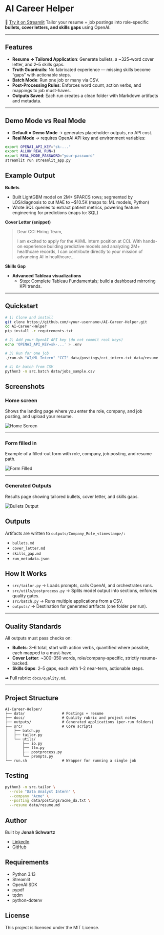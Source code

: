 # AI Career Helper
🚀 [Try it on Streamlit](https://ai-career-assistant.streamlit.app/)
Tailor your resume + job postings into role-specific **bullets, cover letters, and skills gaps** using OpenAI.

---

## Features
- **Resume → Tailored Application**: Generate bullets, a ~325-word cover letter, and 2–5 skills gaps.  
- **Truth Guardrails**: No fabricated experience — missing skills become “gaps” with actionable steps.  
- **Batch Mode**: Run one job or many via CSV.  
- **Post-Processing Rules**: Enforces word count, action verbs, and mappings to job must-haves.  
- **Outputs Saved**: Each run creates a clean folder with Markdown artifacts and metadata.  

---

## Demo Mode vs Real Mode
- **Default = Demo Mode** → generates placeholder outputs, no API cost.
- **Real Mode** → requires OpenAI API key and environment variables:

```bash
export OPENAI_API_KEY="sk-..."
export ALLOW_REAL_RUN=1
export REAL_MODE_PASSWORD="your-password"
streamlit run streamlit_app.py
```

## Example Output

**Bullets**
- Built LightGBM model on 2M+ SPARCS rows; segmented by LOS/diagnosis to cut MAE to ~$10.5K (maps to: ML models, Python)  
- Wrote SQL queries to extract patient metrics, powering feature engineering for predictions (maps to: SQL)

**Cover Letter (snippet)**  
> Dear CCI Hiring Team,  
>  
> I am excited to apply for the AI/ML Intern position at CCI. With hands-on experience building predictive models and analyzing 2M+ healthcare records, I can contribute directly to your mission of advancing AI in healthcare…

**Skills Gap**
- **Advanced Tableau visualizations**  
  - Step: Complete Tableau Fundamentals; build a dashboard mirroring KPI trends.

---

## Quickstart

```bash
# 1) Clone and install
git clone https://github.com/<your-username>/AI-Career-Helper.git
cd AI-Career-Helper
pip install -r requirements.txt

# 2) Add your OpenAI API key (do not commit real keys)
echo 'OPENAI_API_KEY=sk-...' > .env

# 3) Run for one job
./run.sh "AI/ML Intern" "CCI" data/postings/cci_intern.txt data/resume.md

# 4) Or batch from CSV
python3 -m src.batch data/jobs_sample.csv
```

## Screenshots

### Home screen
Shows the landing page where you enter the role, company, and job posting, and upload your resume.

![Home Screen](assets/home.png)

---

### Form filled in
Example of a filled-out form with role, company, job posting, and resume path.

![Form Filled](assets/form.png)

---

### Generated Outputs
Results page showing tailored bullets, cover letter, and skills gaps.

![Bullets Output](assets/bullets.png)

## Outputs
Artifacts are written to `outputs/Company_Role_<timestamp>/:`
- `bullets.md`
- `cover_letter.md`
- `skills_gap.md`
- `run_metadata.json`

## How It Works
- `src/tailor.py` → Loads prompts, calls OpenAI, and orchestrates runs.  
- `src/utils/postprocess.py` → Splits model output into sections, enforces quality gates.  
- `src/batch.py` → Runs multiple applications from a CSV.  
- `outputs/` → Destination for generated artifacts (one folder per run).

---

## Quality Standards
All outputs must pass checks on:
- **Bullets**: 3–6 total, start with action verbs, quantified where possible, each mapped to a must-have.  
- **Cover Letter**: ~300–350 words, role/company-specific, strictly resume-backed.  
- **Skills Gaps**: 2–5 gaps, each with 1–2 near-term, actionable steps.

➡ Full rubric: `docs/quality.md`.

---

## Project Structure
```text
AI-Career-Helper/
├── data/                 # Postings + resume
├── docs/                 # Quality rubric and project notes
├── outputs/              # Generated applications (per-run folders)
├── src/                  # Core scripts
│   ├── batch.py
│   ├── tailor.py
│   └── utils/
│       ├── io.py
│       ├── llm.py
│       ├── postprocess.py
│       └── prompts.py
└── run.sh                # Wrapper for running a single job
```

## Testing
```bash
python3 -m src.tailor \
  --role "Data Analyst Intern" \
  --company "Acme" \
  --posting data/postings/acme_da.txt \
  --resume data/resume.md
```

## Author
Built by **Jonah Schwartz**  

- [LinkedIn](https://www.linkedin.com/in/jonah-schwartz-33b425271/)  
- [GitHub](https://github.com/Jonah-Schwartz521)

## Requirements
- Python 3.13
- Streamlit
- OpenAI SDK
- pypdf
- tqdm
- python-dotenv

## License
This project is licensed under the MIT License.
